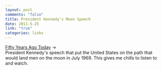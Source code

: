 ```yaml
--- 
layout: post
comments: "false"
title: President Kennedy's Moon Speech
date: 2011-5-25
link: "true"
categories: links
---
```

<a title="Setting Goals for American Space Exploration" href="http://www.nasa.gov/multimedia/videogallery/index.html?media_id=90751431">Fifty Years Ago Today</a> →
<br />
President Kennedy's speech that put the United States on the path that would land men on the moon in July 1969. This gives me chills to listen to and watch.
